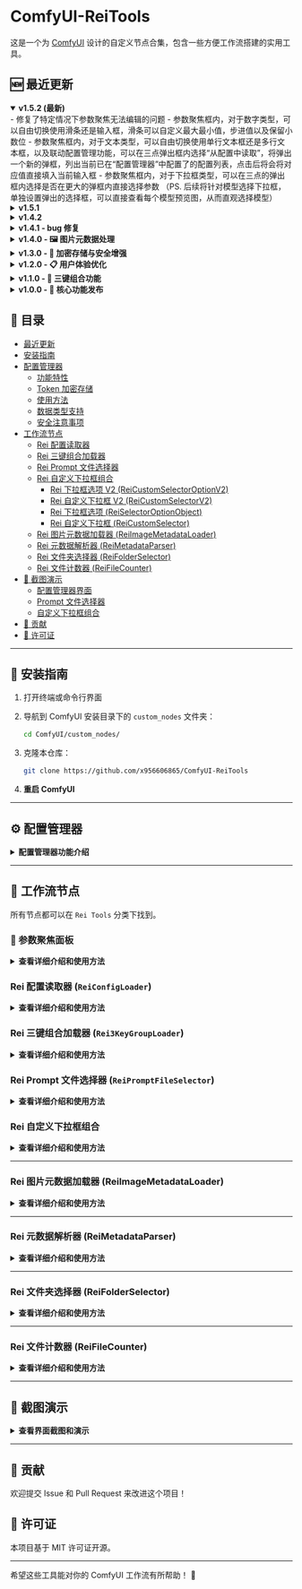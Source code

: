 # ComfyUI-ReiTools

这是一个为 [ComfyUI](https://github.com/comfyanonymous/ComfyUI) 设计的自定义节点合集，包含一些方便工作流搭建的实用工具。

## 🆕 最近更新

<details open>
<summary><strong>v1.5.2 (最新)</strong></summary>
- 修复了特定情况下参数聚焦无法编辑的问题
- 参数聚焦框内，对于数字类型，可以自由切换使用滑条还是输入框，滑条可以自定义最大最小值，步进值以及保留小数位
- 参数聚焦框内，对于文本类型，可以自由切换使用单行文本框还是多行文本框，以及联动配置管理功能，可以在三点弹出框内选择“从配置中读取”，将弹出一个新的弹框，列出当前已在“配置管理器”中配置了的配置列表，点击后将会将对应值直接填入当前输入框
- 参数聚焦框内，对于下拉框类型，可以在三点的弹出框内选择是否在更大的弹框内直接选择参数
（PS. 后续将针对模型选择下拉框，单独设置弹出的选择框，可以直接查看每个模型预览图，从而直观选择模型）
</details>

<details>
<summary><strong>v1.5.1</strong></summary>

添加了一个浮动工具面板，可以点击右下角的"Rei Tools"按钮打开。

### 🎯 参数聚焦功能

类似 sdppp,只要将频繁需要调节的参数连接上一个 PrimitiveNode，
然后点击刷新参数列表，对应参数就会显示在面板里，然后只需要将视角关注在工作流的输出位置即可，
每次参数调节可以直接在浮动面板上面调节，不用来回拖动画布找节点。
PS：做了节点改动或者 PrimitiveNode 连接了其他的节点后什么的，都需要点击一下刷新参数按钮，目前不会自动刷新

### 📁 预设管理功能（测试版）

新增的预设管理功能，专为有大量模型或 Lora 文件，习惯按 SDXL、Flux 等子目录分别存放的用户设计。

#### 🎛️ 四项配置功能

- **📂 模型路径限制**：配置模型文件的搜索路径，支持多个目录
- **🎨 Lora 路径限制**：配置 Lora 文件的搜索路径，独立管理
- **🎯 模型加载节点类型**：指定哪些节点类型被视为模型加载节点（默认：CheckpointLoaderSimple, UNETLoader）
- **🎨 Lora 加载节点类型**：指定哪些节点类型被视为 Lora 加载节点（默认：LoraLoader）

#### 🔧 工作原理

**重要说明**：预设的限制目录功能仅仅是对参数聚焦中下拉框显示的列表进行一次过滤，**并不会改变节点读取的实际目录**。该功能也只会影响参数聚焦里面的下拉框选项。

#### 🛠️ 第三方节点支持

如果使用第三方加载节点，需要将对应节点类型添加到相应的"加载节点类型"配置中才能被正常识别和过滤。

#### 🎨 使用场景

该功能专为以下用户场景设计：

- 拥有大量模型或 Lora 文件
- 习惯按 SDXL、Flux、SD1.5 等类型分子目录存放
- 需要在不同工作流间快速切换关注的文件范围
- 可以保存多套预设（如"SDXL 专用"、"Flux 专用"），快速过滤掉不需要关心的模型和 Lora

#### 已知 bug

假如已经在参数聚焦里选择了一个模型，然后再预设里做了设置导致下拉框变动，这个模型不再显示在下拉框里，需要手动切换选择到其他任意一个可选的模型，然后才能触发 comfyui 本身刷新

![参数聚界面截图](screenshot/rei-tools-panel-1.png)
![参数聚界面截图2](screenshot/rei-tools-panel-2.png)

</details>

<details >
<summary><strong>v1.4.2</strong></summary>

新增 v2 版本自定义下拉框组件，参考 kj 大佬写法，现在不用远距离连线了

</details>

<details>
<summary><strong>v1.4.1 - bug 修复</strong></summary>

- 自定义下拉框的节点的动态输入会导致该节点无法被复制，故暂时修改为固定最大 10 个 option

</details>

<details>
<summary><strong>v1.4.0 - 🖼️ 图片元数据处理</strong></summary>

- ✨ **新增图片元数据加载器（测试）**：`ReiImageMetadataLoader` 支持从 AI 生成图片中提取 prompt 和参数
- 🎯 **两种元数据格式支持**：普通 WebUI 格式、Civitai 元数据 格式
- 📊 **智能参数解析**：自动识别并结构化输出各种生成参数
- 🔍 **强大的兼容性**：支持 PNG、JPG、JPEG、WebP 等多种图片格式
- 🛠️ **专业解析工具**：`ReiMetadataParser` 节点专门处理 WebUI 格式参数文本
- 🎨 **逆向工程能力**：从现有 AI 图片中提取参数重现生成效果

</details>

<details>
<summary><strong>v1.3.0 - 🔐 加密存储与安全增强</strong></summary>

- ✨ **新增 Token 加密存储功能**：支持使用密码对敏感配置进行对称加密
- 🔑 **配置读取器密码支持**：读取加密配置时可输入密码自动解密
- 🎯 **智能权限控制**：加密配置需要正确密码才能编辑、复制和读取
- 💾 **配置存储升级**：从简单键值对升级为包含类型、加密状态、时间戳的对象格式
- 🛡️ **安全体验优化**：就近错误提示、自动滚动、密码错误拦截等
- 🔧 **Bug 修复**：修复类型显示错误、3KeyGroup 下拉列表等问题

</details>

<details>
<summary><strong>v1.2.0 - 📋 用户体验优化</strong></summary>

- 📋 **一键复制功能**：为每个配置项添加复制到剪贴板按钮
- 🎛️ **编辑体验改进**：编辑时禁用键名和类型修改，增加自动滚动
- ⚡ **实时验证增强**：改进输入验证和错误提示机制
- 🎨 **界面优化**：更好的视觉反馈和用户引导

</details>

<details>
<summary><strong>v1.1.0 - 🔗 三键组合功能</strong></summary>

- 🔗 **三键组合类型**：支持将最多三个配置键组合管理
- 📦 **批量加载节点**：`Rei3KeyGroupLoader` 节点一次性获取三个配置值
- 🎯 **智能选择器**：配置管理器中的键选择下拉框，支持重复检查

</details>

<details>
<summary><strong>v1.0.0 - 🚀 核心功能发布</strong></summary>

- ⚙️ **配置管理器**：可视化侧边栏配置管理界面
- 📝 **多类型支持**：字符串、整数、浮点数、布尔值、令牌/密钥
- 🔍 **配置读取器**：`ReiConfigLoader` 节点动态读取配置
- 📁 **文件选择器**：`ReiPromptFileSelector` 节点选择文本文件
- 🎛️ **自定义下拉框**：动态选项的下拉框组合节点

</details>

## 📖 目录

- [最近更新](#-最近更新)
- [安装指南](#-安装指南)
- [配置管理器](#-配置管理器)
  - [功能特性](#功能特性)
  - [Token 加密存储](#-token-加密存储)
  - [使用方法](#使用方法)
  - [数据类型支持](#数据类型支持)
  - [安全注意事项](#-安全注意事项)
- [工作流节点](#-工作流节点)
  - [Rei 配置读取器](#rei-配置读取器-reiconfigloader)
  - [Rei 三键组合加载器](#rei-三键组合加载器-rei3keygrouploader)
  - [Rei Prompt 文件选择器](#rei-prompt-文件选择器-reipromptfileselector)
  - [Rei 自定义下拉框组合](#rei-自定义下拉框组合)
    - [Rei 下拉框选项 V2 (ReiCustomSelectorOptionV2)](#rei-下拉框选项-v2-reicustomselectoroptionv2)
    - [Rei 自定义下拉框 V2 (ReiCustomSelectorV2)](#rei-自定义下拉框-v2-reicustomselectorv2)
    - [Rei 下拉框选项 (ReiSelectorOptionObject)](#rei-下拉框选项-reiselectoroptionobject)
    - [Rei 自定义下拉框 (ReiCustomSelector)](#rei-自定义下拉框-reicustomselector)
  - [Rei 图片元数据加载器 (ReiImageMetadataLoader)](#rei-图片元数据加载器-reiimageMetadataloader)
  - [Rei 元数据解析器 (ReiMetadataParser)](#rei-元数据解析器-reimetadataparser)
  - [Rei 文件夹选择器 (ReiFolderSelector)](#rei-文件夹选择器-reifolderselector)
  - [Rei 文件计数器 (ReiFileCounter)](#rei-文件计数器-reifilecounter)
- [📸 截图演示](#-截图演示)
  - [配置管理器界面](#配置管理器界面)
  - [Prompt 文件选择器](#prompt-文件选择器)
  - [自定义下拉框组合](#自定义下拉框组合-1)
- [🤝 贡献](#-贡献)
- [📄 许可证](#-许可证)

---

## 🚀 安装指南

1. 打开终端或命令行界面
2. 导航到 ComfyUI 安装目录下的 `custom_nodes` 文件夹：

   ```bash
   cd ComfyUI/custom_nodes/
   ```

3. 克隆本仓库：
   ```bash
   git clone https://github.com/x956606865/ComfyUI-ReiTools
   ```
4. **重启 ComfyUI**

---

## ⚙️ 配置管理器

<details>
<summary><strong>配置管理器功能介绍</strong></summary>

配置管理器是一个强大的侧边栏工具，用于管理环境配置变量。无需在工作流中添加节点，直接通过可视化界面进行配置管理。

### 功能特性

- 🎯 **可视化管理**：通过侧边栏界面轻松管理所有配置
- 🔄 **实时验证**：输入时立即验证数据类型和格式
- 🔒 **隐私保护**：敏感信息（Token/密钥）在列表中自动隐藏
- 🔐 **加密存储**：支持对敏感配置进行密码保护的加密存储
- 📝 **多类型支持**：字符串、整数、浮点数、布尔值、令牌/密钥、三键组合
- 📋 **一键复制**：每个配置项都有复制到剪贴板按钮
- ⚡ **即时生效**：配置保存后按 `R` 键刷新节点即可使用

### 🔐 Token 加密存储

为了保护 API 密钥等敏感信息，配置管理器提供了强大的加密存储功能：

#### 加密特性

- 🛡️ **AES-GCM 加密**：使用行业标准的对称加密算法
- 🔑 **PBKDF2 密钥派生**：从密码安全地派生加密密钥
- 🎲 **随机盐和 IV**：每次加密都使用不同的随机值
- 🔐 **前后端兼容**：前端加密的数据后端节点可以解密

#### 使用加密存储

1. **启用加密**

   - 在配置管理器顶部找到"🔐 Token 加密设置"区域
   - 勾选"启用 Token 加密存储"
   - 输入一个强密码（请牢记，丢失后无法恢复）

2. **保存加密配置**

   - 选择"令牌/密钥"类型
   - 输入敏感信息（如 API 密钥）
   - 保存时会自动使用密码加密

3. **识别加密配置**

   - 加密配置在列表中显示 🔐 图标
   - 普通 Token 显示 🔒 图标
   - 值在列表中始终显示为星号

4. **编辑/复制加密配置**
   - 必须先启用加密并输入正确密码
   - 密码错误时会显示明确的错误提示
   - 编辑时自动解密显示明文，保存时重新加密

#### 安全提示

> ⚠️ **重要**：加密密码无法恢复，请务必妥善保管！
>
> - 建议使用强密码（包含大小写字母、数字、特殊字符）
> - 密码丢失后，加密的配置将无法解密
> - 可以考虑使用密码管理器存储加密密码

### 使用方法

1. **打开配置管理器**

   - 在 ComfyUI 左侧侧边栏找到 📄 图标（文件编辑）
   - 点击打开配置管理器面板

2. **添加新配置**

   - 点击 "新增" 按钮
   - 填写配置项信息：
     - **键名**：配置项的名称（如：`openai_api_key`）
     - **类型**：选择合适的数据类型
     - **值**：配置项的值
   - 点击 "保存"

3. **编辑现有配置**

   - 在配置列表中点击对应项的 "编辑" 按钮
   - 修改后点击 "保存"

4. **删除配置**

   - 点击对应项的 "删除" 按钮
   - 确认删除操作

5. **使配置生效**
   - 修改配置后，按键盘 `R` 键刷新节点
   - 或重新加载工作流

### 数据类型支持

| 类型          | 说明         | 示例                      | 验证规则               | 特殊功能                            |
| ------------- | ------------ | ------------------------- | ---------------------- | ----------------------------------- |
| **字符串**    | 普通文本     | `"Hello World"`           | 任意文本               | -                                   |
| **整数**      | 整数数值     | `42`, `-123`              | 仅允许整数             | -                                   |
| **浮点数**    | 小数数值     | `3.14`, `-0.5`            | 数字格式验证           | -                                   |
| **布尔值**    | 真假值       | `true`, `false`, `1`, `0` | 支持多种格式           | -                                   |
| **令牌/密钥** | 敏感信息     | API 密钥、访问令牌        | 字符串格式             | 🔒 列表隐藏显示<br/>🔐 可选加密存储 |
| **三键组合**  | 批量配置管理 | 选择最多三个已有配置键    | 键存在性检查，无重复键 | 📦 专用加载器节点                   |

### 🔒 安全注意事项

> **⚠️ 重要警告**
>
> 配置文件包含敏感信息，请注意以下安全事项：
>
> - 📁 **文件位置**：`ComfyUI根目录/env_config.json`
> - 🚫 **禁止分享**：切勿将此文件分享给他人
> - 🔐 **敏感数据**：使用"令牌/密钥"类型存储 API 密钥等敏感信息
> - 🔑 **加密存储**：强烈建议对重要的 Token 启用加密存储功能
> - 🗝️ **密码管理**：妥善保管加密密码，丢失后无法恢复加密数据
> - 💾 **备份建议**：定期备份配置文件（移除敏感信息后）
> - 🛡️ **权限控制**：加密配置需要正确密码才能访问

#### 加密安全等级

| 安全等级 | 存储方式    | 适用场景        | 安全性      |
| -------- | ----------- | --------------- | ----------- |
| 🔓 低    | 明文存储    | 非敏感配置      | ⚠️ 文件可读 |
| 🔒 中    | Token 类型  | 一般敏感信息    | 🔒 列表隐藏 |
| 🔐 高    | 加密 + 密码 | 重要 API 密钥等 | 🛡️ 密码保护 |

</details>

---

## 🧩 工作流节点

所有节点都可以在 `Rei Tools` 分类下找到。

### 📱 参数聚焦面板

<details>
<summary><strong>查看详细介绍和使用方法</strong></summary>

浮动工具面板，通过点击右下角的"Rei Tools"按钮打开。提供参数聚焦功能，让您可以在固定位置调节工作流中的关键参数。

#### 功能特点

- **集中管理**：将频繁调节的参数集中到一个浮动面板中
- **拖拽排序**：支持拖拽调整参数的显示顺序
- **响应式布局**：面板宽度超过阈值时自动切换为两列布局
- **多种输入类型**：支持文本、数字、下拉选择等多种参数类型

#### 使用方法

1. **连接参数**：将需要频繁调节的参数连接到 `PrimitiveNode`
2. **打开面板**：点击右下角的"Rei Tools"按钮打开浮动面板
3. **刷新列表**：在面板中点击"刷新参数列表"按钮加载参数
4. **调节参数**：直接在面板中修改参数值，无需在画布中寻找节点

#### 适用场景

- **参数调优**：在输出位置观察结果的同时调节参数
- **批量测试**：快速切换不同的参数组合进行测试
- **工作流演示**：保持画布整洁，专注于结果展示

#### 注意事项

- 节点改动或 PrimitiveNode 连接变化后需要手动刷新参数列表
- 目前不支持自动检测参数变化，需要主动刷新

![参数聚焦界面截图](screenshot/rei-tools-panel-1.png)

![参数聚焦界面截图2](screenshot/rei-tools-panel-2.png)

</details>

### Rei 配置读取器 (`ReiConfigLoader`)

<details>
<summary><strong>查看详细介绍和使用方法</strong></summary>

从环境配置文件中读取指定的配置值，支持加密配置的自动解密。

- **输入**：

  - `config_key` (`下拉选择`): 要读取的配置项名称
  - `password (可选)` (`STRING`, 可选): 解密加密配置时需要的密码

- **输出**：
  - `value` (`STRING`): 配置项的值（字符串格式）

**使用场景**：在工作流中动态获取 API 密钥、模型路径等配置信息。如果需要其他类型，可以使用类型转换节点。

**加密支持**：

- 🔓 **普通配置**：直接读取，无需密码
- 🔐 **加密配置**：需要输入密码，自动解密后返回明文
- ⚠️ **错误处理**：密码错误或未提供时返回明确的错误信息

![配置读取器使用示例](screenshot/config-reader-example.png)

**使用示例**：如图所示，通过配置读取器获取 `glm_v4_token` 的值，并将其传递给需要 API 密钥的节点。

</details>

### Rei 三键组合加载器 (`Rei3KeyGroupLoader`)

<details>
<summary><strong>查看详细介绍和使用方法</strong></summary>

从 3KeyGroup 类型的配置中批量加载三个键对应的值，支持组合中包含加密配置的解密。

- **输入**：

  - `group_key` (`下拉选择`): 从下拉列表选择的 3KeyGroup 配置项
  - `password (可选)` (`STRING`, 可选): 解密组合中加密配置时需要的密码

- **输出**：
  - `value1` (`STRING`): 第一个键对应的值（字符串格式）
  - `value2` (`STRING`): 第二个键对应的值（字符串格式）
  - `value3` (`STRING`): 第三个键对应的值（字符串格式）

**使用场景**：当需要同时使用多个相关配置时，可以将它们组合成一个 3KeyGroup，然后通过这个节点一次性获取所有值。如果需要其他类型，可以使用类型转换节点。

**加密支持**：

- 🔓 **普通组合**：直接读取所有配置，无需密码
- 🔐 **混合组合**：组合中有加密配置时需要输入密码
- 🎯 **独立解密**：每个键的加密状态独立处理
- ⚠️ **错误处理**：明确指示哪个键需要密码或解密失败

**配置步骤**：

1. 在配置管理器中选择"三键组合"类型
2. 从下拉框中选择要组合的配置键（最多 3 个）
3. 保存配置后，该节点的下拉列表会显示新创建的组合
4. 选择组合后，节点会输出三个对应的配置值

![三键组合加载器使用示例](screenshot/3keygroup-example.png)

![配置管理器完整示例](screenshot/config-manager-complete.png)

**使用示例**：如图所示，创建了名为 `glm配置组合` 的三键组合，将三个配置值批量传递给 GLM4 对话节点，实现了便捷的批量配置管理。

</details>

### Rei Prompt 文件选择器 (`ReiPromptFileSelector`)

<details>
<summary><strong>查看详细介绍和使用方法</strong></summary>

从指定文件夹中选择并加载文本文件内容。

- **工作原理**：

  - 自动扫描 `ComfyUI/prompts/` 目录
  - 目录不存在时自动创建
  - 支持 `.txt` 文件的选择和加载

- **输入**：

  - `filename` (`STRING`): 从下拉列表选择的文件名

- **输出**：
  - `text` (`STRING`): 文件的文本内容

</details>

### Rei 自定义下拉框组合

<details>
<summary><strong>查看详细介绍和使用方法</strong></summary>

由两个协作节点组成的动态下拉选择系统：

#### Rei 下拉框选项 V2 (`ReiCustomSelectorOptionV2`)

定义下拉框选项的名称和值以及 group。

- **输入**：

  - `name` (`STRING`): 选项显示名称
  - `value` (`STRING`): 选项对应的值

- **输出**：
  - `rei_selector_option_object`: 选项对象

#### Rei 自定义下拉框 V2 (`ReiCustomSelectorV2`)

生成动态下拉选择框

![自定义下拉框 V2界面截图](screenshot/customSelectorV2.png)

- **输入**：

  - `Group`: 在自定义选项里设置的分组
  - `Name`: 动态生成的下拉选择框

- **输出**：
  - `value` (`STRING`): 选中选项的对应值

#### Rei 下拉框选项 (`ReiSelectorOptionObject`)

定义下拉框选项的名称和值。

- **输入**：

  - `group` (`STRING`): 给选项设置一个分组
  - `name` (`STRING`): 选项显示名称
  - `文本输入` (`STRING`): 选项对应的值

- **输出**：
  - 无

#### Rei 自定义下拉框 (`ReiCustomSelector`)

接收多个选项，生成动态下拉选择框。

- **输入**：

  - `option_1` ~ `option_20`: 最多 20 个选项对象
  - `selected_option`: 动态生成的下拉选择框

- **输出**：
  - `value` (`STRING`): 选中选项的对应值

**使用示例**：

1. 创建多个"Rei 下拉框选项"节点，分别设置不同的名称和值
2. 将这些选项连接到"Rei 自定义下拉框"节点
3. 在下拉框中选择需要的选项
4. 获取对应的输出值用于后续处理

</details>

---

### Rei 图片元数据加载器 (ReiImageMetadataLoader)

<details>
<summary><strong>查看详细介绍和使用方法</strong></summary>

一个强大的图片元数据提取节点，支持从 AI 生成的图片中提取 prompt、参数和 workflow 信息。

![元数据加载器界面截图](screenshot/metadataLoader.png)

**备注**
该功能具有很强的不确定性，因为很多网站或者生成工具会删除生成图片时的附带元数据，无法读取。不同的生图工具，附带的格式也具有一定的差异。目前我测试了的只有原生 webui 生成的图片、c 站下载的 comfyui 图片和 webui 图片，只要没有被删掉元数据，基本能正常读取

**Todo**
对于 C 站的图片，元数据里还附带了模型信息以及 lora 信息，考虑全部提取出来，可以自动跳转 c 站或者自动下载（未做）

**功能特性**：

- 🖼️ **多格式支持**：支持 PNG、JPG、JPEG、WebP 格式图片
- 🎯 **四种元数据格式**：
  - 普通 WebUI PNG 参数格式
  - 普通 ComfyUI PNG workflow 格式
  - Civitai ComfyUI JSON 格式（从 EXIF/UserComment 提取）
  - Civitai WebUI UNICODE 格式（从 EXIF 提取）
- 🔍 **智能检测**：自动识别图片中的元数据类型和格式
- 📊 **结构化输出**：将提取的参数转换为结构化的 JSON 对象

**输入**：

- `image`: 图片文件选择器

**输出**：

- `image` (`IMAGE`): 加载的图片张量
- `positive_prompt` (`STRING`): 正向提示词
- `negative_prompt` (`STRING`): 负向提示词
- `parameters` (`STRING`): 原始参数文本
- `workflow` (`STRING`): 工作流 JSON（如果存在）
- `raw_metadata` (`STRING`): 原始元数据信息
- `parsed_params` (`STRING`): 解析后的结构化参数 JSON

**使用场景**：

1. **逆向工程 AI 图片**：从现有 AI 生成图片中提取参数重现效果
2. **工作流分析**：分析和学习其他人的 ComfyUI 工作流
3. **批量处理**：提取大量图片的生成参数进行分析
4. **参数复用**：将提取的参数应用到新的生成任务中

</details>

---

### Rei 元数据解析器 (ReiMetadataParser)

<details>
<summary><strong>查看详细介绍和使用方法</strong></summary>

专门用于解析 WebUI 格式参数文本的节点，将参数字符串转换为结构化的参数对象。

**功能特性**：

- 📝 **WebUI 参数解析**：支持解析标准的 WebUI 参数格式
- 🔧 **智能参数提取**：自动识别和提取各种生成参数
- 📊 **结构化输出**：输出标准的 JSON 格式参数对象
- 🛠️ **错误处理**：对无效或不完整的参数进行容错处理

**输入**：

- `parameters_text` (`STRING`): WebUI 格式的参数文本

**输出**：

- `parsed_params` (`STRING`): 解析后的结构化参数 JSON
- `positive_prompt` (`STRING`): 提取的正向提示词
- `negative_prompt` (`STRING`): 提取的负向提示词

**支持的参数**：

- 基本参数：`steps`、`cfg_scale`、`seed`、`width`、`height`
- 采样器：`sampler`、`scheduler`
- 模型信息：`model`、`vae`
- 高级参数：`denoising_strength`、`clip_skip` 等

**使用场景**：

1. **参数标准化**：将文本格式的参数转换为 JSON 结构
2. **工作流集成**：将解析的参数用于自动化工作流
3. **批量分析**：处理大量 WebUI 格式的参数文本
4. **参数验证**：检查和验证参数的完整性

</details>

---

### Rei 文件夹选择器 (ReiFolderSelector)

<details>
<summary><strong>查看详细介绍和使用方法</strong></summary>

一个简单易用的文件夹选择器节点，通过点击按钮弹出文件夹选择器，选择后返回文件夹的绝对路径。适合用于 comfyui 服务和本机不是同一台机器的情况，可以直接选取到宿主机的文件夹

**输入**：

- `folder_path` (`STRING`): 显示选中的文件夹路径（只读）
- `initial_directory` (`STRING`, 可选): 文件选择器的起始目录路径

**输出**：

- `folder_path` (`STRING`): 选中文件夹的绝对路径

**使用方法**：

1. **添加节点**：在 ComfyUI 中添加"Rei 文件夹选择器"节点
2. **设置起始目录**（可选）：在 `initial_directory` 输入框中指定文件选择器的起始目录路径
3. **点击按钮**：点击节点上的"📁 选择文件夹"按钮
4. **浏览选择**：在弹出的文件夹选择器中浏览并选择目标文件夹
   - 点击文件夹名称选中
   - 双击文件夹进入子目录
   - 点击"⬆️ 返回上级目录"返回上一级
5. **确认选择**：点击"确认选择"按钮完成选择
6. **获取路径**：节点输出选中文件夹的绝对路径

</details>

---

### Rei 文件计数器 (ReiFileCounter)

<details>
<summary><strong>查看详细介绍和使用方法</strong></summary>

一个智能的文件统计节点，可以统计指定目录下特定后缀的文件数量，并动态生成文件后缀下拉框选项。

**输入**：

- `directory_path` (`STRING`): 要统计的目录路径（只读，通过按钮选择）
- `file_extension` (`STRING`): 文件后缀（动态下拉框，自动生成选项）
- `initial_directory` (`STRING`, 可选): 文件选择器的起始目录路径

**输出**：

- `file_count` (`INT`): 匹配的文件数量
- `available_extensions` (`STRING`): 可用文件后缀列表（JSON 格式）
- `selected_files` (`STRING`): 匹配的文件路径列表（JSON 格式）

**使用方法**：

1. **添加节点**：在 ComfyUI 中添加"Rei 文件计数器"节点
2. **设置起始目录**（可选）：在 `initial_directory` 输入框中指定文件选择器的起始目录路径
3. **选择目录**：点击"📁 选择目录"按钮，选择要统计的目录
4. **选择后缀**：从自动生成的下拉框中选择要统计的文件后缀
5. **查看结果**：节点输出该后缀的文件数量和详细信息
6. **刷新列表**：如果目录内容有变化，点击"🔄 刷新后缀列表"按钮

**使用场景**：

1. **模型统计**：统计模型目录中各种格式的模型文件数量
2. **数据集分析**：分析数据集中不同格式文件的数量分布
3. **工作流验证**：检查工作流输出目录中生成的文件数量
4. **磁盘清理**：统计特定类型文件占用空间的情况

**技术特点**：

- 🔍 **递归搜索**：自动搜索子目录中的所有文件
- 📈 **智能排序**：后缀列表按文件数量从多到少排序
- 🛡️ **错误处理**：完善的路径验证和错误提示机制
- ⚡ **性能优化**：高效的目录扫描和文件统计算法

</details>

---

## 📸 截图演示

<details>
<summary><strong>查看界面截图和演示</strong></summary>

### 配置管理器界面

配置管理器提供直观的可视化配置管理体验，界面包含重要提醒、配置列表和操作按钮。

![配置管理器界面截图](screenshot/config-manager-ui.png)

**界面说明：**

- 🟠 **重要提醒**：修改配置后需按 "R" 键刷新节点
- 🔴 **安全警告**：提醒用户保护配置文件安全
- 📋 **配置列表**：显示所有配置项，Token 类型自动隐藏敏感信息
- 🔒 **隐私保护**：敏感配置显示为星号，并标注锁图标

### Prompt 文件选择器

![Rei Prompt 文件选择器](screenshot/screenshot2.png)

### 自定义下拉框组合

![Rei 自定义下拉框组合使用示例](screenshot/screenshot1.png)

</details>

---

## 🤝 贡献

欢迎提交 Issue 和 Pull Request 来改进这个项目！

## 📄 许可证

本项目基于 MIT 许可证开源。

---

希望这些工具能对你的 ComfyUI 工作流有所帮助！ 🎉

```

```
